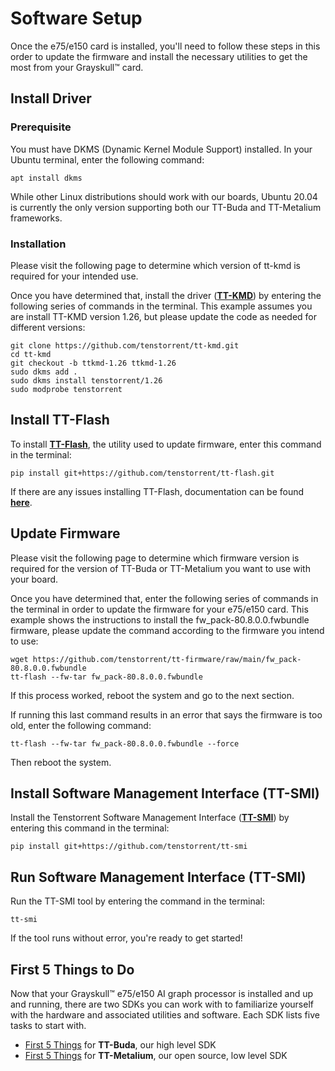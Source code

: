 # Software Setup

Once the e75/e150 card is installed, you'll need to follow these steps in this order to update the firmware  and install the necessary utilities to get the most from your Grayskull™ card. 



## Install Driver

### Prerequisite

You must have DKMS (Dynamic Kernel Module Support) installed. In your Ubuntu terminal, enter the following command:

```
apt install dkms
```

While other Linux distributions should work with our boards, Ubuntu 20.04 is currently the only version supporting both our TT-Buda and TT-Metalium frameworks.

### Installation

Please visit the following page to determine which version of tt-kmd is required for your intended use.

Once you have determined that, install the driver (**<u>TT-KMD</u>**) by entering the following series of commands in the terminal. This example assumes you are install TT-KMD version 1.26, but please update the code as needed for different versions:

```
git clone https://github.com/tenstorrent/tt-kmd.git
cd tt-kmd
git checkout -b ttkmd-1.26 ttkmd-1.26
sudo dkms add .
sudo dkms install tenstorrent/1.26
sudo modprobe tenstorrent
```



## Install TT-Flash

To install **<u>TT-Flash</u>**, the utility used to update firmware, enter this command in the terminal:

```
pip install git+https://github.com/tenstorrent/tt-flash.git
```

If there are any issues installing TT-Flash, documentation can be found **<u>here</u>**.



## Update Firmware

Please visit the following page to determine which firmware version is required for the version of TT-Buda or TT-Metalium you want to use with your board.

Once you have determined that, enter the following series of commands in the terminal in order to update the firmware for your e75/e150 card. This example shows the instructions to install the fw_pack-80.8.0.0.fwbundle firmware, please update the command according to the firmware you intend to use:

```
wget https://github.com/tenstorrent/tt-firmware/raw/main/fw_pack-80.8.0.0.fwbundle
tt-flash --fw-tar fw_pack-80.8.0.0.fwbundle
```

If this process worked, reboot the system and go to the next section. 

If running this last command results in an error that says the firmware is too old, enter the following command:

```
tt-flash --fw-tar fw_pack-80.8.0.0.fwbundle --force
```

Then reboot the system.



## Install Software Management Interface (TT-SMI)

Install the Tenstorrent Software Management Interface (**<u>TT-SMI</u>**) by entering this command in the terminal:

```
pip install git+https://github.com/tenstorrent/tt-smi
```

## 

## Run Software Management Interface (TT-SMI)

Run the TT-SMI tool by entering the command in the terminal:

```
tt-smi
```

If the tool runs without error, you're ready to get started! 

## 

## First 5 Things to Do

Now that your Grayskull™ e75/e150 AI graph processor is installed and up and running, there are two SDKs you can work with to familiarize yourself with the hardware and associated utilities and software. Each SDK lists five tasks to start with.

- [First 5 Things](https://github.com/tenstorrent/tt-buda-demos?tab=readme-ov-file#first-5-things-to-do) for **TT-Buda**, our high level SDK
- [First 5 Things](https://github.com/tenstorrent-metal/tt-metal/blob/main/INSTALLING.md) for **TT-Metalium**, our open source, low level SDK
